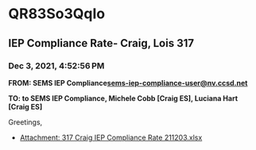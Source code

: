 # QR83So3QqIo
## IEP Compliance Rate- Craig, Lois 317
### Dec 3, 2021, 4:52:56 PM
**FROM: SEMS IEP Compliance<sems-iep-compliance-user@nv.ccsd.net>**

**TO: to SEMS IEP Compliance, Michele Cobb [Craig ES], Luciana Hart [Craig ES]**


Greetings,  





* [Attachment: 317 Craig IEP Compliance Rate 211203.xlsx](QR83So3QqIo-attachment-1.xlsx)
